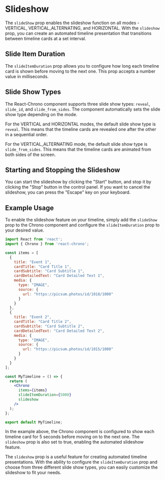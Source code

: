 # Slideshow

The `slideShow` prop enables the slideshow function on all modes - VERTICAL, VERTICAL_ALTERNATING, and HORIZONTAL. With the `slideshow` prop, you can create an automated timeline presentation that transitions between timeline cards at a set interval.

## Slide Item Duration

The `slideItemDuration` prop allows you to configure how long each timeline card is shown before moving to the next one. This prop accepts a number value in milliseconds.

## Slide Show Types

The React-Chrono component supports three slide show types: `reveal`, `slide_id`, and `slide_from_sides`. The component automatically sets the slide show type depending on the mode.

For the VERTICAL and HORIZONTAL modes, the default slide show type is `reveal`. This means that the timeline cards are revealed one after the other in a sequential order.

For the VERTICAL_ALTERNATING mode, the default slide show type is `slide_from_sides`. This means that the timeline cards are animated from both sides of the screen.

## Starting and Stopping the Slideshow

You can start the slideshow by clicking the "Start" button, and stop it by clicking the "Stop" button in the control panel. If you want to cancel the slideshow, you can press the "Escape" key on your keyboard.

## Example Usage

To enable the slideshow feature on your timeline, simply add the `slideShow` prop to the Chrono component and configure the `slideItemDuration` prop to your desired value.

```jsx
import React from 'react';
import { Chrono } from 'react-chrono';

const items = [
  {
    title: "Event 1",
    cardTitle: "Card Title 1",
    cardSubtitle: "Card Subtitle 1",
    cardDetailedText: "Card Detailed Text 1",
    media: {
      type: "IMAGE",
      source: {
        url: "https://picsum.photos/id/1018/1000"
      }
    }
  },
  {
    title: "Event 2",
    cardTitle: "Card Title 2",
    cardSubtitle: "Card Subtitle 2",
    cardDetailedText: "Card Detailed Text 2",
    media: {
      type: "IMAGE",
      source: {
        url: "https://picsum.photos/id/1015/1000"
      }
    }
  }
];

const MyTimeline = () => {
  return (
    <Chrono
      items={items}
      slideItemDuration={5000}
      slideshow
    />
  );
};

export default MyTimeline;
```

In the example above, the Chrono component is configured to show each timeline card for 5 seconds before moving on to the next one. The `slideshow` prop is also set to true, enabling the automated slideshow feature.

The `slideshow` prop is a useful feature for creating automated timeline presentations. With the ability to configure the `slideItemDuration` prop and choose from three different slide show types, you can easily customize the slideshow to fit your needs.

